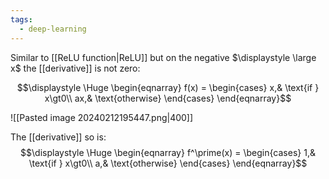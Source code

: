 ```yaml
---
tags:
  - deep-learning
---
```

Similar to [[ReLU function|ReLU]] but on the negative $\displaystyle \large x$ the [[derivative]] is not zero:

$$\displaystyle \Huge \begin{eqnarray} 
f(x) = 
\begin{cases}
x,& \text{if } x\gt0\\
ax,&
\text{otherwise}
\end{cases}
\end{eqnarray}$$

![[Pasted image 20240212195447.png|400]]

The [[derivative]] so is:
$$\displaystyle \Huge \begin{eqnarray} 
f^\prime(x) = 
\begin{cases}
1,& \text{if } x\gt0\\
a,&
\text{otherwise}
\end{cases}
\end{eqnarray}$$
